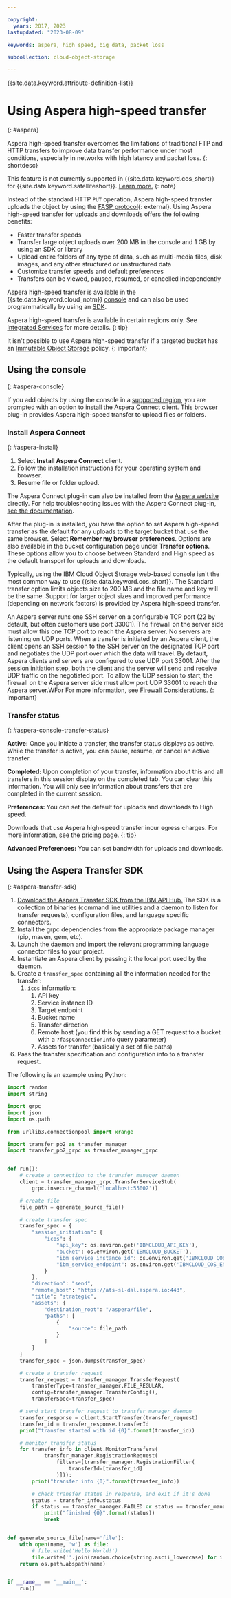 ```yaml
---

copyright:
  years: 2017, 2023
lastupdated: "2023-08-09"

keywords: aspera, high speed, big data, packet loss

subcollection: cloud-object-storage

---
```


{{site.data.keyword.attribute-definition-list}}

# Using Aspera high-speed transfer
{: #aspera}

Aspera high-speed transfer overcomes the limitations of traditional FTP and HTTP transfers to improve data transfer performance under most conditions, especially in networks with high latency and packet loss.
{: shortdesc}

This feature is not currently supported in {{site.data.keyword.cos_short}} for {{site.data.keyword.satelliteshort}}. [Learn more.](/docs/cloud-object-storage?topic=cloud-object-storage-about-cos-satellite)
{: note}

Instead of the standard HTTP `PUT` operation, Aspera high-speed transfer uploads the object by using the [FASP protocol](https://www.ibm.com/products/aspera/technology){: external}. Using Aspera high-speed transfer for uploads and downloads offers the following benefits:

- Faster transfer speeds
- Transfer large object uploads over 200 MB in the console and 1 GB by using an SDK or library
- Upload entire folders of any type of data, such as multi-media files, disk images, and any other structured or unstructured data
- Customize transfer speeds and default preferences
- Transfers can be viewed, paused, resumed, or cancelled independently

Aspera high-speed transfer is available in the {{site.data.keyword.cloud_notm}} [console](#aspera-console) and can also be used programmatically by using an [SDK](#aspera-sdk). 

Aspera high-speed transfer is available in certain regions only. See [Integrated Services](/docs/services/cloud-object-storage/basics?topic=cloud-object-storage-service-availability) for more details.
{: tip}

It isn't possible to use Aspera high-speed transfer if a targeted bucket has an [Immutable Object Storage](/docs/cloud-object-storage?topic=cloud-object-storage-immutable) policy.
{: important}

## Using the console
{: #aspera-console}

If you add objects by using the console in a [supported region](/docs/services/cloud-object-storage/basics?topic=cloud-object-storage-service-availability), you are prompted with an option to install the Aspera Connect client. This browser plug-in provides Aspera high-speed transfer to upload files or folders.

### Install Aspera Connect
{: #aspera-install}

1. Select **Install Aspera Connect** client.
2. Follow the installation instructions for your operating system and browser.
3. Resume file or folder upload.

The Aspera Connect plug-in can also be installed from the [Aspera website](https://downloads.asperasoft.com/connect2/) directly. For help troubleshooting issues with the Aspera Connect plug-in, [see the documentation](https://downloads.asperasoft.com/en/documentation/8).

After the plug-in is installed, you have the option to set Aspera high-speed transfer as the default for any uploads to the target bucket that use the same browser. Select **Remember my browser preferences**. Options are also available in the bucket configuration page under **Transfer options**. These options allow you to choose between Standard and High speed as the default transport for uploads and downloads.

Typically, using the IBM Cloud Object Storage web-based console isn't the most common way to use {{site.data.keyword.cos_short}}. The Standard transfer option limits objects size to 200 MB and the file name and key will be the same. Support for larger object sizes and improved performance (depending on network factors) is provided by Aspera high-speed transfer.

An Aspera server runs one SSH server on a configurable TCP port (22 by default, but often customers use port 33001). The firewall on the server side must allow this one TCP port to reach the Aspera server. No servers are listening on UDP ports. When a transfer is initiated by an Aspera client, the client opens an SSH session to the SSH server on the designated TCP port and negotiates the UDP port over which the data will travel. By default, Aspera clients and servers are configured to use UDP port 33001. After the session initiation step, both the client and the server will send and receive UDP traffic on the negotiated port. To allow the UDP session to start, the firewall on the Aspera server side must allow port UDP 33001 to reach the Aspera server.WFor For more information, see [Firewall Considerations](https://www.ibm.com/support/pages/firewall-considerations).
{: important}

### Transfer status
{: #aspera-console-transfer-status}

**Active:** Once you initiate a transfer, the transfer status displays as active. While the transfer is active, you can pause, resume, or cancel an active transfer. 

**Completed:** Upon completion of your transfer, information about this and all transfers in this session display on the completed tab. You can clear this information. You will only see information about transfers that are completed in the current session.

**Preferences:** You can set the default for uploads and downloads to High speed.

Downloads that use Aspera high-speed transfer incur egress charges. For more information, see the [pricing page](https://cloud.ibm.com/objectstorage/create#pricing).
{: tip}

**Advanced Preferences:** You can set bandwidth for uploads and downloads.

## Using the Aspera Transfer SDK
{: #aspera-transfer-sdk}

1. [Download the Aspera Transfer SDK from the IBM API Hub.](https://developer.ibm.com/apis/catalog/aspera--aspera-transfer-sdk/Introduction) The SDK is a collection of binaries (command line utilities and a daemon to listen for transfer requests), configuration files, and language specific connectors.
2. Install the grpc dependencies from the appropriate package manager (pip, maven, gem, etc).
3. Launch the daemon and import the relevant programming language connector files to your project.
4. Instantiate an Aspera client by passing it the local port used by the daemon.
5. Create a `transfer_spec` containing all the information needed for the transfer:
   1. `icos` information:
      1. API key
      2. Service instance ID
      3. Target endpoint
      4. Bucket name
      5. Transfer direction
      6. Remote host (you find this by sending a GET request to a bucket with a `?faspConnectionInfo` query parameter)
      7. Assets for transfer (basically a set of file paths)
6. Pass the transfer specification and configuration info to a transfer request.

The following is an example using Python:

```py
import random
import string

import grpc
import json
import os.path

from urllib3.connectionpool import xrange

import transfer_pb2 as transfer_manager
import transfer_pb2_grpc as transfer_manager_grpc


def run():
    # create a connection to the transfer manager daemon
    client = transfer_manager_grpc.TransferServiceStub(
        grpc.insecure_channel('localhost:55002'))

    # create file
    file_path = generate_source_file()

    # create transfer spec
    transfer_spec = {
        "session_initiation": {
            "icos": {
                "api_key": os.environ.get('IBMCLOUD_API_KEY'),
                "bucket": os.environ.get('IBMCLOUD_BUCKET'),
                "ibm_service_instance_id": os.environ.get('IBMCLOUD_COS_INSTANCE'),
                "ibm_service_endpoint": os.environ.get('IBMCLOUD_COS_ENDPOINT')
            }
        },
        "direction": "send",
        "remote_host": "https://ats-sl-dal.aspera.io:443",
        "title": "strategic",
        "assets": {
            "destination_root": "/aspera/file",
            "paths": [
                {
                    "source": file_path
                }
            ]
        }
    }
    transfer_spec = json.dumps(transfer_spec)

    # create a transfer request
    transfer_request = transfer_manager.TransferRequest(
        transferType=transfer_manager.FILE_REGULAR,
        config=transfer_manager.TransferConfig(),
        transferSpec=transfer_spec)

    # send start transfer request to transfer manager daemon
    transfer_response = client.StartTransfer(transfer_request)
    transfer_id = transfer_response.transferId
    print("transfer started with id {0}".format(transfer_id))

    # monitor transfer status
    for transfer_info in client.MonitorTransfers(
            transfer_manager.RegistrationRequest(
                filters=[transfer_manager.RegistrationFilter(
                    transferId=[transfer_id]
                )])):
        print("transfer info {0}".format(transfer_info))

        # check transfer status in response, and exit if it's done
        status = transfer_info.status
        if status == transfer_manager.FAILED or status == transfer_manager.COMPLETED:
            print("finished {0}".format(status))
            break


def generate_source_file(name='file'):
    with open(name, 'w') as file:
        # file.write('Hello World!')
        file.write(''.join(random.choice(string.ascii_lowercase) for i in xrange(10 ** 10)))
    return os.path.abspath(name)


if __name__ == '__main__':
    run()
```
